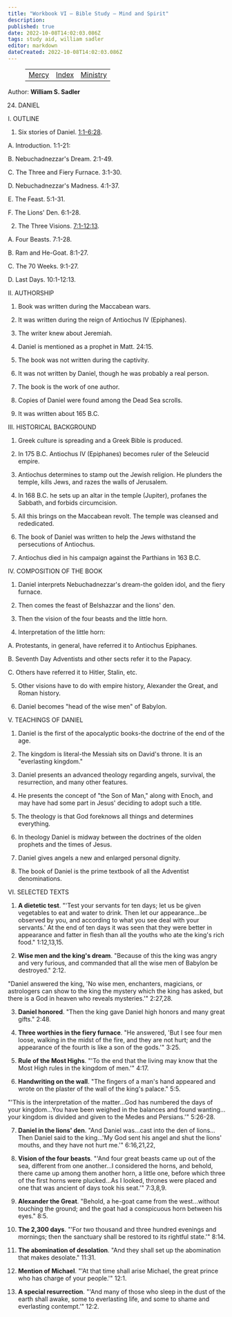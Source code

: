 ```yaml
---
title: "Workbook VI — Bible Study — Mind and Spirit"
description: 
published: true
date: 2022-10-08T14:02:03.086Z
tags: study aid, william sadler
editor: markdown
dateCreated: 2022-10-08T14:02:03.086Z
---
```


<figure class="table chapter-navigator">
	<table>
		<tbody>
		<tr>
			<td><a href="/en/article/William_S_Sadler/Workbook_6_Bible_Study/Mercy">Mercy</a></td>
			<td><a href="/en/article/William_S_Sadler/Workbook_6_Bible_Study/Index">Index</a></td>
			<td><a href="/en/article/William_S_Sadler/Workbook_6_Bible_Study/Ministry">Ministry</a></td>
		</tr>
		</tbody>
	</table>
</figure>

Author: **William S. Sadler**


24. DANIEL

I. OUTLINE

1. Six stories of Daniel. [1:1-6:28](/en/Bible/Daniel/1#v1).

A. Introduction. 1:1-21:

B. Nebuchadnezzar's Dream. 2:1-49.

C. The Three and Fiery Furnace. 3:1-30.

D. Nebuchadnezzar's Madness. 4:1-37.

E. The Feast. 5:1-31.

F. The Lions' Den. 6:1-28.

2. The Three Visions. [7:1-12:13](/en/Bible/Daniel/7#v1).

A. Four Beasts. 7:1-28.

B. Ram and He-Goat. 8:1-27.

C. The 70 Weeks. 9:1-27.

D. Last Days. 10:1-12:13.

II. AUTHORSHIP

1. Book was written during the Maccabean wars.

2. It was written during the reign of Antiochus IV (Epiphanes).

3. The writer knew about Jeremiah.

4. Daniel is mentioned as a prophet in Matt. 24:15.

5. The book was not written during the captivity.

6. It was not written by Daniel, though he was probably a real person.

7. The book is the work of one author.

8. Copies of Daniel were found among the Dead Sea scrolls.

9. It was written about 165 B.C.

III. HISTORICAL BACKGROUND

1. Greek culture is spreading and a Greek Bible is produced.

2. In 175 B.C. Antiochus IV (Epiphanes) becomes ruler of the Seleucid empire.

3. Antiochus determines to stamp out the Jewish religion. He plunders the temple, kills Jews, and razes the walls of Jerusalem.

4. In 168 B.C. he sets up an altar in the temple (Jupiter), profanes the Sabbath, and forbids circumcision.

5. All this brings on the Maccabean revolt. The temple was cleansed and rededicated.

6. The book of Daniel was written to help the Jews withstand the persecutions of Antiochus.

7. Antiochus died in his campaign against the Parthians in 163 B.C.

IV. COMPOSITION OF THE BOOK

1. Daniel interprets Nebuchadnezzar's dream-the golden idol, and the fiery furnace.

2. Then comes the feast of Belshazzar and the lions' den.

3. Then the vision of the four beasts and the little horn.

4. Interpretation of the little horn:

A. Protestants, in general, have referred it to Antiochus Epiphanes.

B. Seventh Day Adventists and other sects refer it to the Papacy.

C. Others have referred it to Hitler, Stalin, etc.

5. Other visions have to do with empire history, Alexander the Great, and Roman history.

6. Daniel becomes "head of the wise men" of Babylon.

V. TEACHINGS OF DANIEL

1. Daniel is the first of the apocalyptic books-the doctrine of the end of the age.

2. The kingdom is literal-the Messiah sits on David's throne. It is an "everlasting kingdom."

3. Daniel presents an advanced theology regarding angels, survival, the resurrection, and many other features.

4. He presents the concept of "the Son of Man," along with Enoch, and may have had some part in Jesus' deciding to adopt such a title.

5. The theology is that God foreknows all things and determines everything.

6. In theology Daniel is midway between the doctrines of the olden prophets and the times of Jesus.

7. Daniel gives angels a new and enlarged personal dignity.

8. The book of Daniel is the prime textbook of all the Adventist denominations.

VI. SELECTED TEXTS

1. **A dietetic test**. "'Test your servants for ten days; let us be given vegetables to eat and water to drink. Then let our appearance...be observed by you, and according to what you see deal with your servants.' At the end of ten days it was seen that they were better in appearance and fatter in flesh than all the youths who ate the king's rich food." 1:12,13,15.

2. **Wise men and the king's dream**. "Because of this the king was angry and very furious, and commanded that all the wise men of Babylon be destroyed." 2:12.

"Daniel answered the king, 'No wise men, enchanters, magicians, or astrologers can show to the king the mystery which the king has asked, but there is a God in heaven who reveals mysteries.'" 2:27,28.

3. **Daniel honored**. "Then the king gave Daniel high honors and many great gifts." 2:48.

4. **Three worthies in the fiery furnace**. "He answered, 'But I see four men loose, walking in the midst of the fire, and they are not hurt; and the appearance of the fourth is like a son of the gods.'" 3:25.

5. **Rule of the Most Highs**. "'To the end that the living may know that the Most High rules in the kingdom of men.'" 4:17.

6. **Handwriting on the wall**. "The fingers of a man's hand appeared and wrote on the plaster of the wall of the king's palace." 5:5.

"'This is the interpretation of the matter...God has numbered the days of your kingdom...You have been weighed in the balances and found wanting... your kingdom is divided and given to the Medes and Persians.'" 5:26-28.

7. **Daniel in the lions' den**. "And Daniel was...cast into the den of lions... Then Daniel said to the king...'My God sent his angel and shut the lions' mouths, and they have not hurt me.'" 6:16,21,22,

8. **Vision of the four beasts**. "'And four great beasts came up out of the sea, different from one another...I considered the horns, and behold, there came up among them another horn, a little one, before which three of the first horns were plucked...As I looked, thrones were placed and one that was ancient of days took his seat.'" 7:3,8,9.

9. **Alexander the Great**. "Behold, a he-goat came from the west...without touching the ground; and the goat had a conspicuous horn between his eyes." 8:5.

10. **The 2,300 days**. "'For two thousand and three hundred evenings and mornings; then the sanctuary shall be restored to its rightful state.'" 8:14.

11. **The abomination of desolation**. "And they shall set up the abomination that makes desolate." 11:31.

12. **Mention of Michael**. "'At that time shall arise Michael, the great prince who has charge of your people.'" 12:1.

13. **A special resurrection**. "'And many of those who sleep in the dust of the earth shall awake, some to everlasting life, and some to shame and everlasting contempt.'" 12:2.


<br>

